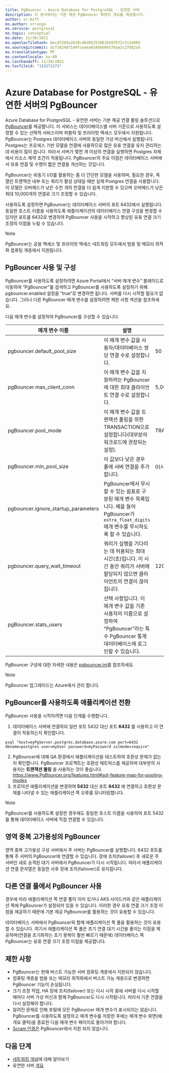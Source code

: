 ```yaml
---
title: PgBouncer - Azure Database for PostgreSQL - 유연한 서버
description: 이 문서에서는 기본 제공 PgBouncer 확장의 개요를 제공합니다.
author: sr-msft
ms.author: srranga
ms.service: postgresql
ms.topic: conceptual
ms.date: 11/30/2021
ms.openlocfilehash: 6ecd7202e2610cd6d85253861b58fb72c513e065
ms.sourcegitcommit: dcf3424d7149fceaea0340eb0657baa2c27882a5
ms.translationtype: MT
ms.contentlocale: ko-KR
ms.lasthandoff: 11/30/2021
ms.locfileid: "133271273"
---
```

# <a name="pgbouncer-in-azure-database-for-postgresql---flexible-server"></a>Azure Database for PostgreSQL - 유연한 서버의 PgBouncer



Azure Database for PostgreSQL - 유연한 서버는 기본 제공 연결 풀링 솔루션으로 [PgBouncer](https://github.com/pgbouncer/pgbouncer)를 제공합니다. 이 서비스는 데이터베이스별 서버 기준으로 사용하도록 설정할 수 있는 선택적 서비스이며 퍼블릭 및 프라이빗 액세스 모두에서 지원됩니다. PgBouncer는 Postgres 데이터베이스 서버와 동일한 가상 머신에서 실행됩니다. Postgres는 프로세스 기반 모델을 연결에 사용하므로 많은 유휴 연결을 유지 관리하는 데 비용이 많이 듭니다. 따라서 서버가 몇천 개 이상의 연결을 실행하면 Postgres 자체에서 리소스 제약 조건이 적용됩니다. PgBouncer의 주요 이점은 데이터베이스 서버에서 유휴 연결 및 수명이 짧은 연결을 개선하는 것입니다.

PgBouncer는 비동기 I/O를 활용하는 좀 더 간단한 모델을 사용하며, 필요한 경우, 즉 열린 트랜잭션 내부 또는 쿼리가 활성 상태일 때만 실제 Postgres 연결을 사용합니다. 이 모델은 오버헤드가 낮은 수천 개의 연결을 더 쉽게 지원할 수 있으며 오버헤드가 낮은 최대 10,000개의 연결로 크기 조정할 수 있습니다.

사용하도록 설정하면 PgBouncer는 데이터베이스 서버의 포트 6432에서 실행됩니다. 동일한 호스트 이름을 사용하도록 애플리케이션의 데이터베이스 연결 구성을 변경할 수 있지만 포트를 6432로 변경하여 PgBouncer 사용을 시작하고 향상된 유휴 연결 크기 조정의 이점을 누릴 수 있습니다.

> [!Note]
> PgBouncer는 공용 액세스 및 프라이빗 액세스 네트워킹 모두에서 범용 및 메모리 최적화 컴퓨팅 계층에서 지원됩니다. 

## <a name="enabling-and-configuring-pgbouncer"></a>PgBouncer 사용 및 구성

PgBouncer를 사용하도록 설정하려면 Azure Portal에서 “서버 매개 변수” 블레이드로 이동하여 “PgBouncer”를 검색하고 PgBouncer를 사용하도록 설정하기 위해 pgbouncer.enabled 설정을 “true”로 변경하면 됩니다. 서버를 다시 시작할 필요가 없습니다. 그러나 다른 PgBouncer 매개 변수를 설정하려면 제한 사항 섹션을 참조하세요.

다음 매개 변수를 설정하여 PgBouncer를 구성할 수 있습니다.

| 매개 변수 이름             | 설명 | 기본값 | 
|----------------------|--------|-------------|
| pgbouncer.default_pool_size | 이 매개 변수 값을 사용자/데이터베이스 쌍당 연결 수로 설정합니다.      | 50       | 
| pgBouncer.max_client_conn | 이 매개 변수 값을 지원하려는 PgBouncer에 대한 최대 클라이언트 연결 수로 설정합니다.     | 5,000     | 
| pgBouncer.pool_mode | 이 매개 변수 값을 트랜잭션 풀링을 위한 TRANSACTION으로 설정합니다(대부분의 워크로드에 권장되는 설정).      | TRANSACTION     |
| pgBouncer.min_pool_size | 이 값보다 낮은 경우 풀에 서버 연결을 추가합니다.    |   0(사용 안 함)   |
| pgbouncer.ignore_startup_parameters | PgBouncer에서 무시할 수 있는 쉼표로 구분된 매개 변수 목록입니다. 예을 들어 PgBouncer가 `extra_float_digits` 매개 변수를 무시하도록 할 수 있습니다.|   |
| pgbouncer.query_wait_timeout | 쿼리가 실행을 기다리는 데 허용되는 최대 시간(초)입니다. 이 시간 동안 쿼리가 서버에 할당되지 않으면 클라이언트의 연결이 끊어집니다. | 120s |
| pgBouncer.stats_users | 선택 사항입니다. 이 매개 변수 값을 기존 사용자의 이름으로 설정하여 “PgBouncer”라는 특수 PgBouncer 통계 데이터베이스에 로그인할 수 있습니다.    |      |

PgBouncer 구성에 대한 자세한 내용은 [pgbouncer.ini](https://www.pgbouncer.org/config.html)를 참조하세요.

> [!Note] 
> PgBouncer 업그레이드는 Azure에서 관리 합니다.

## <a name="switching-your-application-to-use-pgbouncer"></a>PgBouncer를 사용하도록 애플리케이션 전환

PgBouncer 사용을 시작하려면 다음 단계를 수행합니다.
1. 데이터베이스 서버에 연결하되 일반 포트 5432 대신 포트 **6432** 를 사용하고 이 연결이 작동하는지 확인합니다.
```azurecli-interactive
psql "host=myPgServer.postgres.database.azure.com port=6432 dbname=postgres user=myUser password=myPassword sslmode=require"
```
2. PgBouncer에 대해 QA 환경에서 애플리케이션을 테스트하여 호환성 문제가 없는지 확인합니다. PgBouncer 프로젝트는 호환성 매트릭스를 제공하며 대부분의 사용자는 **트랜잭션 풀링** 을 사용하는 것이 좋습니다. https://www.PgBouncer.org/features.html#sql-feature-map-for-pooling-modes
3. 프로덕션 애플리케이션을 변경하여 **5432** 대신 포트 **6432** 에 연결하고 호환성 문제를 나타낼 수 있는 애플리케이션 쪽 오류를 모니터링합니다.

> [!Note] 
> PgBouncer를 사용하도록 설정한 경우에도 동일한 호스트 이름을 사용하여 포트 5432를 통해 데이터베이스 서버에 직접 연결할 수 있습니다.

## <a name="pgbouncer-in-zone-redundant-high-availability"></a>영역 중복 고가용성의 PgBouncer

영역 중복 고가용성 구성 서버에서 주 서버는 PgBouncer를 실행합니다. 6432 포트를 통해 주 서버의 PgBouncer에 연결할 수 있습니다. 장애 조치(failover) 후 새로운 주 서버인 새로 승격된 대기 서버에서 PgBouncer가 다시 시작됩니다. 따라서 애플리케이션 연결 문자열은 동일한 사후 장애 조치(failover)로 유지됩니다. 

## <a name="using-pgbouncer-with-other-connection-pools"></a>다른 연결 풀에서 PgBouncer 사용

경우에 따라 애플리케이션 쪽 연결 풀이 이미 있거나 AKS 사이드카와 같은 애플리케이션 쪽에 PgBouncer가 설정되어 있을 수 있습니다. 이러한 경우 유휴 연결 크기 조정 이점을 제공하기 때문에 기본 제공 PgBouncer를 활용하는 것이 유용할 수 있습니다.

데이터베이스 서버에서 PgBouncer와 함께 애플리케이션 쪽 풀을 활용하는 것이 유용할 수 있습니다. 여기서 애플리케이션 쪽 풀은 초기 연결 대기 시간을 줄이는 이점을 제공하며(연결을 초기화하는 초기 왕복이 훨씬 빠르기 때문에) 데이터베이스 쪽 PgBouncer는 유휴 연결 크기 조정 이점을 제공합니다.

## <a name="limitations"></a>제한 사항
 
* PgBouncer는 현재 버스트 가능한 서버 컴퓨팅 계층에서 지원되지 않습니다. 
* 컴퓨팅 계층을 범용 또는 메모리 최적화에서 버스트 가능 계층으로 변경하면 PgBouncer 기능이 손실됩니다.
* 크기 조정 작업, HA 장애 조치(failover) 또는 다시 시작 중에 서버를 다시 시작할 때마다 서버 가상 머신과 함께 PgBouncer도 다시 시작됩니다. 따라서 기존 연결을 다시 설정해야 합니다.
* 알려진 문제로 인해 포털에 모든 PgBouncer 매개 변수가 표시되지는 않습니다. PgBouncer를 사용하도록 설정하고 매개 변수를 저장한 후에는 매개 변수 화면(예: 개요 클릭)을 종료한 다음 매개 변수 페이지로 돌아가야 합니다. 
* [Scram 인증은](how-to-connect-scram.md) PgBouncer에서 지원 되지 않습니다.
  
## <a name="next-steps"></a>다음 단계

- [네트워킹 개념](./concepts-networking.md)에 대해 알아보기
- 유연한 서버 [개요](./overview.md)
